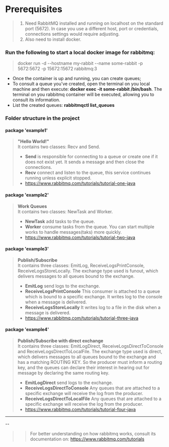 # Prerequisites
> 1. Need RabbitMQ installed and running on localhost on the standard port (5672). In case you use a different host, port or credentials, connections settings would require adjusting.   
> 2. Also need to install docker.

### Run the following to start a local docker image for rabbitmq:
> docker run -d --hostname my-rabbit --name some-rabbit -p 5672:5672 -p 15672:15672 rabbitmq:3

* Once the container is up and running, you can create queues;
* To consult a queue you've created, open the terminal on you local machine and then execute: <strong>docker exec -it some-rabbit /bin/bash</strong>. The terminal on you rabbitmq container will be executed, allowing you to consult its information.
* List the created queues: <strong>rabbitmqctl list_queues</strong>

### Folder structure in the project
#### package 'example1'
> **"Hello World!"**  
> It contains two classes: Recv and Send.  
> - **Send** is responsible for connecting to a queue or create one if it does not exist yet. It sends a message and then close the connections.   
> - **Recv** connect and listen to the queue, this service continues running unless explicit stopped.   
> - https://www.rabbitmq.com/tutorials/tutorial-one-java

#### package 'example2'
> **Work Queues**   
> It contains two classes: NewTask and Worker.
> - **NewTask** add tasks to the queue.
> - **Worker** consume tasks from the queue. You can start multiple works to handle messages(taks) more quickly.   
> - https://www.rabbitmq.com/tutorials/tutorial-two-java

#### package 'example3'
> **Publish/Subscribe**   
> It contains three classes: EmitLog, ReceiveLogsPrintConsole, ReceiveLogsStoreLocally. The exchange type used is funout, which delivers messages to all queues bound to the exchange.
> - **EmitLog** send logs to the exchange.
> - **ReceiveLogsPrintConsole** This consumer is attached to a queue which is bound to a specific exchange. It writes log to the console when a message is delivered.
> - **ReceiveLogsStoreLocally** It writes log to a file in the disk when a message is delivered.
> - https://www.rabbitmq.com/tutorials/tutorial-three-java


 #### package 'example4'
> **Publish/Subscribe with direct exchange**   
> It contains three classes: EmitLogDirect, ReceiveLogsDirectToConsole and ReceiveLogsDirectToLocalFile. The exchange type used is direct,
> which delivers messages to all queues bound to the exchange and has a matching ROUTING KEY. So the producer must inform a routing key, and the queues can declare their
> interest in hearing out for message by declaring the same routing key.
> - **EmitLogDirect** send logs to the exchange.
> - **ReceiveLogsDirectToConsole** Any queues that are attached to a specific exchange will receive the log from the producer.
> - **ReceiveLogsDirectToLocalFile** Any queues that are attached to a specific exchange will receive the log from the producer.
> - https://www.rabbitmq.com/tutorials/tutorial-four-java


---
--
>> For better understanding on how rabbitmq works, consult its documentation on:
> https://www.rabbitmq.com/tutorials